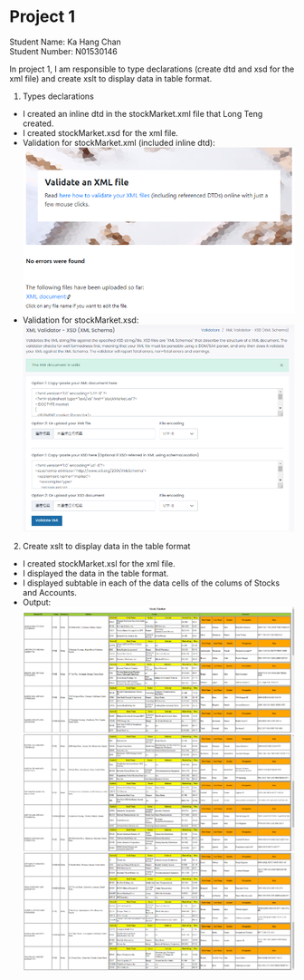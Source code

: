 # Project 1

Student Name: Ka Hang Chan<br>
Student Number: N01530146

In project 1, I am responsible to type declarations (create dtd and xsd for the xml file) and create xslt to display data in table format.

1. Types declarations
- I created an inline dtd in the stockMarket.xml file that Long Teng created.
- I created stockMarket.xsd for the xml file.
- Validation for stockMarket.xml (included inline dtd):<br>
![dtd](./img/xml_dtd_validation.png)<br>
- Validation for stockMarket.xsd:<br>
![xsd](./img/xsd_validation.png)<br>

2. Create xslt to display data in the table format
- I created stockMarket.xsl for the xml file.
- I displayed the data in the table format.
- I displayed subtable in each of the data cells of the colums of Stocks and Accounts.
- Output: <br>
![xsltOutput1](./img/xslt_output1.png)<br>
![xsltOutput2](./img/xslt_output2.png)<br>
![xsltOutput3](./img/xslt_output3.png)<br>